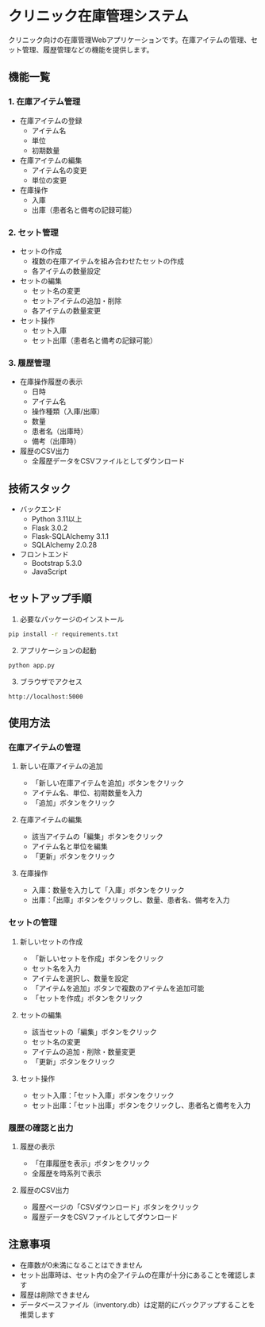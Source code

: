 # クリニック在庫管理システム

クリニック向けの在庫管理Webアプリケーションです。在庫アイテムの管理、セット管理、履歴管理などの機能を提供します。

## 機能一覧

### 1. 在庫アイテム管理
- 在庫アイテムの登録
  - アイテム名
  - 単位
  - 初期数量
- 在庫アイテムの編集
  - アイテム名の変更
  - 単位の変更
- 在庫操作
  - 入庫
  - 出庫（患者名と備考の記録可能）

### 2. セット管理
- セットの作成
  - 複数の在庫アイテムを組み合わせたセットの作成
  - 各アイテムの数量設定
- セットの編集
  - セット名の変更
  - セットアイテムの追加・削除
  - 各アイテムの数量変更
- セット操作
  - セット入庫
  - セット出庫（患者名と備考の記録可能）

### 3. 履歴管理
- 在庫操作履歴の表示
  - 日時
  - アイテム名
  - 操作種類（入庫/出庫）
  - 数量
  - 患者名（出庫時）
  - 備考（出庫時）
- 履歴のCSV出力
  - 全履歴データをCSVファイルとしてダウンロード

## 技術スタック

- バックエンド
  - Python 3.11以上
  - Flask 3.0.2
  - Flask-SQLAlchemy 3.1.1
  - SQLAlchemy 2.0.28
- フロントエンド
  - Bootstrap 5.3.0
  - JavaScript

## セットアップ手順

1. 必要なパッケージのインストール
```bash
pip install -r requirements.txt
```

2. アプリケーションの起動
```bash
python app.py
```

3. ブラウザでアクセス
```
http://localhost:5000
```

## 使用方法

### 在庫アイテムの管理

1. 新しい在庫アイテムの追加
   - 「新しい在庫アイテムを追加」ボタンをクリック
   - アイテム名、単位、初期数量を入力
   - 「追加」ボタンをクリック

2. 在庫アイテムの編集
   - 該当アイテムの「編集」ボタンをクリック
   - アイテム名と単位を編集
   - 「更新」ボタンをクリック

3. 在庫操作
   - 入庫：数量を入力して「入庫」ボタンをクリック
   - 出庫：「出庫」ボタンをクリックし、数量、患者名、備考を入力

### セットの管理

1. 新しいセットの作成
   - 「新しいセットを作成」ボタンをクリック
   - セット名を入力
   - アイテムを選択し、数量を設定
   - 「アイテムを追加」ボタンで複数のアイテムを追加可能
   - 「セットを作成」ボタンをクリック

2. セットの編集
   - 該当セットの「編集」ボタンをクリック
   - セット名の変更
   - アイテムの追加・削除・数量変更
   - 「更新」ボタンをクリック

3. セット操作
   - セット入庫：「セット入庫」ボタンをクリック
   - セット出庫：「セット出庫」ボタンをクリックし、患者名と備考を入力

### 履歴の確認と出力

1. 履歴の表示
   - 「在庫履歴を表示」ボタンをクリック
   - 全履歴を時系列で表示

2. 履歴のCSV出力
   - 履歴ページの「CSVダウンロード」ボタンをクリック
   - 履歴データをCSVファイルとしてダウンロード

## 注意事項

- 在庫数が0未満になることはできません
- セット出庫時は、セット内の全アイテムの在庫が十分にあることを確認します
- 履歴は削除できません
- データベースファイル（inventory.db）は定期的にバックアップすることを推奨します 